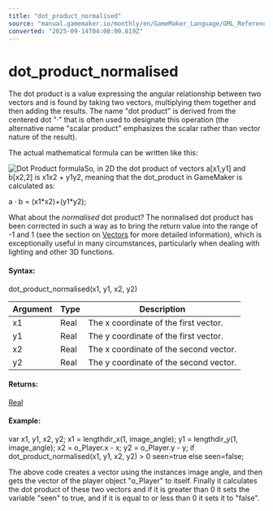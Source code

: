 ```yaml
---
title: "dot_product_normalised"
source: "manual.gamemaker.io/monthly/en/GameMaker_Language/GML_Reference/Maths_And_Numbers/Angles_And_Distance/dot_product_normalised.htm"
converted: "2025-09-14T04:00:00.819Z"
---
```


# dot\_product\_normalised

The dot product is a value expressing the angular relationship between two vectors and is found by taking two vectors, multiplying them together and then adding the results. The name "dot product" is derived from the centered dot "·" that is often used to designate this operation (the alternative name "scalar product" emphasizes the scalar rather than vector nature of the result).

The actual mathematical formula can be written like this:

![Dot Product formula](../../../../assets/Images/Scripting_Reference/GML/Reference/Maths/dot_product_image.png)So, in 2D the dot product of vectors a\[x1,y1\] and b\[x2,2\] is x1x2 + y1y2, meaning that the dot\_product in GameMaker is calculated as:

a · b = (x1\*x2)+(y1\*y2);

What about the _normalised_ dot product? The normalised dot product has been corrected in such a way as to bring the return value into the range of -1 and 1 (see the section on [Vectors](../../../../../../../Additional_Information/Vectors.md) for more detailed information), which is exceptionally useful in many circumstances, particularly when dealing with lighting and other 3D functions.

#### **Syntax:**

dot\_product\_normalised(x1, y1, x2, y2)

| Argument | Type | Description |
| --- | --- | --- |
| x1 | Real | The x coordinate of the first vector. |
| y1 | Real | The y coordinate of the first vector. |
| x2 | Real | The x coordinate of the second vector. |
| y2 | Real | The y coordinate of the second vector. |

#### Returns:

[Real](../../../../../../../GameMaker_Language/GML_Overview/Data_Types.md)

#### Example:

var x1, y1, x2, y2;
x1 = lengthdir\_x(1, image\_angle);
y1 = lengthdir\_y(1, image\_angle);
x2 = o\_Player.x - x;
y2 = o\_Player.y - y;
if dot\_product\_normalised(x1, y1, x2, y2) > 0 seen=true else seen=false;

The above code creates a vector using the instances image angle, and then gets the vector of the player object "o\_Player" to itself. Finally it calculates the dot product of these two vectors and if it is greater than 0 it sets the variable "seen" to true, and if it is equal to or less than 0 it sets it to "false".